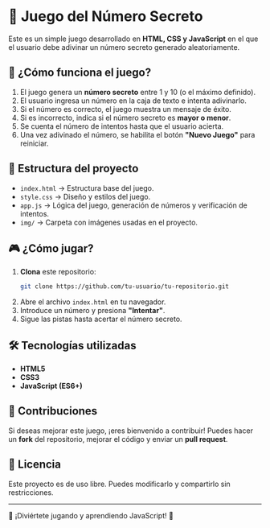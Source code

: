 # 🎯 Juego del Número Secreto  

Este es un simple juego desarrollado en **HTML, CSS y JavaScript** en el que el usuario debe adivinar un número secreto generado aleatoriamente.  

## 🚀 ¿Cómo funciona el juego?  

1. El juego genera un **número secreto** entre 1 y 10 (o el máximo definido).  
2. El usuario ingresa un número en la caja de texto e intenta adivinarlo.  
3. Si el número es correcto, el juego muestra un mensaje de éxito.  
4. Si es incorrecto, indica si el número secreto es **mayor o menor**.  
5. Se cuenta el número de intentos hasta que el usuario acierta.  
6. Una vez adivinado el número, se habilita el botón **"Nuevo Juego"** para reiniciar.  

## 📂 Estructura del proyecto  

- `index.html` → Estructura base del juego.  
- `style.css` → Diseño y estilos del juego.  
- `app.js` → Lógica del juego, generación de números y verificación de intentos.  
- `img/` → Carpeta con imágenes usadas en el proyecto.  

## 🎮 ¿Cómo jugar?  

1. **Clona** este repositorio:  
   ```sh
   git clone https://github.com/tu-usuario/tu-repositorio.git
   ```
2. Abre el archivo `index.html` en tu navegador.  
3. Introduce un número y presiona **"Intentar"**.  
4. Sigue las pistas hasta acertar el número secreto.  

## 🛠️ Tecnologías utilizadas  

- **HTML5**  
- **CSS3**  
- **JavaScript (ES6+)**  

## 🌟 Contribuciones  

Si deseas mejorar este juego, ¡eres bienvenido a contribuir! Puedes hacer un **fork** del repositorio, mejorar el código y enviar un **pull request**.  

## 📜 Licencia  

Este proyecto es de uso libre. Puedes modificarlo y compartirlo sin restricciones.  

---

🔹 ¡Diviértete jugando y aprendiendo JavaScript! 🎲  

